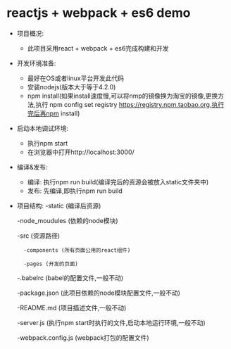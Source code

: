 # reactjs + webpack + es6 demo

- 项目概况:
    - 此项目采用react + webpack + es6完成构建和开发

- 开发环境准备:
    - 最好在OS或者linux平台开发此代码
    - 安装nodejs(版本大于等于4.2.0)
    - npm install(如果install速度慢,可以将nmp的镜像换为淘宝的镜像,更换方法,执行 npm config set registry https://registry.npm.taobao.org,执行完后再npm install)

- 启动本地调试环境:
    - 执行npm start
    - 在浏览器中打开http://localhost:3000/

- 编译&发布:
    - 编译: 执行npm run build(编译完后的资源会被放入static文件夹中)
    - 发布: 先编译,即执行npm run build

- 项目结构:
    -static (编译后资源)

    -node_moudules (依赖的node模块)

    -src (资源路径)

        -components (所有页面公用的react组件)

        -pages (开发的页面)

    -.babelrc (babel的配置文件,一般不动)

    -package.json (此项目依赖的node模块配置文件,一般不动)

    -README.md (项目描述文件,一般不动)

    -server.js (执行npm start时执行的文件,启动本地运行环境,一般不动)

    -webpack.config.js (webpack打包的配置文件)


